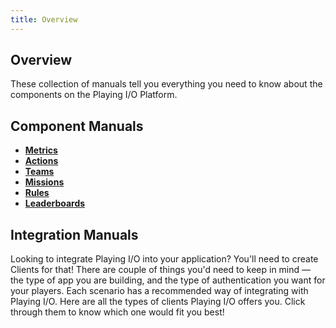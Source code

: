 ```yaml
---
title: Overview
---
```


## Overview

These collection of manuals tell you everything you need to know about the components on the Playing I/O Platform.

## Component Manuals

* [**Metrics**](metric.md)
* [**Actions**](action.md)
* [**Teams**](team.md)
* [**Missions**](mission.md)
* [**Rules**](rule.md)
* [**Leaderboards**](leaderboard.md)

## Integration Manuals

Looking to integrate Playing I/O into your application? You'll need to create Clients for that! There are couple of things you'd need to keep in mind — the type of app you are building, and the type of authentication you want for your players. Each scenario has a recommended way of integrating with Playing I/O. Here are all the types of clients Playing I/O offers you. Click through them to know which one would fit you best!

